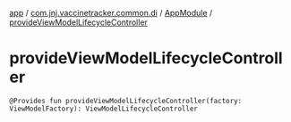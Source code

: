[app](../../index.md) / [com.jnj.vaccinetracker.common.di](../index.md) / [AppModule](index.md) / [provideViewModelLifecycleController](./provide-view-model-lifecycle-controller.md)

# provideViewModelLifecycleController

`@Provides fun provideViewModelLifecycleController(factory: ViewModelFactory): ViewModelLifecycleController`